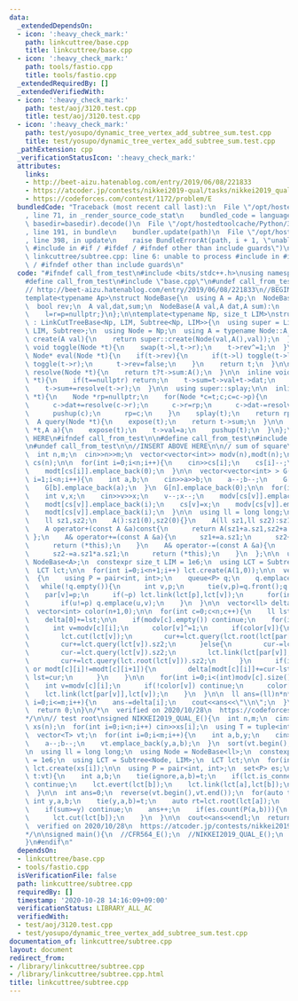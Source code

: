 ```yaml
---
data:
  _extendedDependsOn:
  - icon: ':heavy_check_mark:'
    path: linkcuttree/base.cpp
    title: linkcuttree/base.cpp
  - icon: ':heavy_check_mark:'
    path: tools/fastio.cpp
    title: tools/fastio.cpp
  _extendedRequiredBy: []
  _extendedVerifiedWith:
  - icon: ':heavy_check_mark:'
    path: test/aoj/3120.test.cpp
    title: test/aoj/3120.test.cpp
  - icon: ':heavy_check_mark:'
    path: test/yosupo/dynamic_tree_vertex_add_subtree_sum.test.cpp
    title: test/yosupo/dynamic_tree_vertex_add_subtree_sum.test.cpp
  _pathExtension: cpp
  _verificationStatusIcon: ':heavy_check_mark:'
  attributes:
    links:
    - http://beet-aizu.hatenablog.com/entry/2019/06/08/221833
    - https://atcoder.jp/contests/nikkei2019-qual/tasks/nikkei2019_qual_e
    - https://codeforces.com/contest/1172/problem/E
  bundledCode: "Traceback (most recent call last):\n  File \"/opt/hostedtoolcache/Python/3.9.0/x64/lib/python3.9/site-packages/onlinejudge_verify/documentation/build.py\"\
    , line 71, in _render_source_code_stat\n    bundled_code = language.bundle(stat.path,\
    \ basedir=basedir).decode()\n  File \"/opt/hostedtoolcache/Python/3.9.0/x64/lib/python3.9/site-packages/onlinejudge_verify/languages/cplusplus.py\"\
    , line 191, in bundle\n    bundler.update(path)\n  File \"/opt/hostedtoolcache/Python/3.9.0/x64/lib/python3.9/site-packages/onlinejudge_verify/languages/cplusplus_bundle.py\"\
    , line 398, in update\n    raise BundleErrorAt(path, i + 1, \"unable to process\
    \ #include in #if / #ifdef / #ifndef other than include guards\")\nonlinejudge_verify.languages.cplusplus_bundle.BundleErrorAt:\
    \ linkcuttree/subtree.cpp: line 6: unable to process #include in #if / #ifdef\
    \ / #ifndef other than include guards\n"
  code: "#ifndef call_from_test\n#include <bits/stdc++.h>\nusing namespace std;\n\n\
    #define call_from_test\n#include \"base.cpp\"\n#undef call_from_test\n\n#endif\n\
    // http://beet-aizu.hatenablog.com/entry/2019/06/08/221833\n//BEGIN CUT HERE\n\
    template<typename Ap>\nstruct NodeBase{\n  using A = Ap;\n  NodeBase *l,*r,*p;\n\
    \  bool rev;\n  A val,dat,sum;\n  NodeBase(A val,A dat,A sum):\n    rev(0),val(val),dat(dat),sum(sum){\n\
    \    l=r=p=nullptr;}\n};\n\ntemplate<typename Np, size_t LIM>\nstruct Subtree\
    \ : LinkCutTreeBase<Np, LIM, Subtree<Np, LIM>>{\n  using super = LinkCutTreeBase<Np,\
    \ LIM, Subtree>;\n  using Node = Np;\n  using A = typename Node::A;\n\n  Node*\
    \ create(A val){\n    return super::create(Node(val,A(),val));\n  }\n\n  inline\
    \ void toggle(Node *t){\n    swap(t->l,t->r);\n    t->rev^=1;\n  }\n\n  inline\
    \ Node* eval(Node *t){\n    if(t->rev){\n      if(t->l) toggle(t->l);\n      if(t->r)\
    \ toggle(t->r);\n      t->rev=false;\n    }\n    return t;\n  }\n\n  inline A\
    \ resolve(Node *t){\n    return t?t->sum:A();\n  }\n\n  inline void pushup(Node\
    \ *t){\n    if(t==nullptr) return;\n    t->sum=t->val+t->dat;\n    t->sum+=resolve(t->l);\n\
    \    t->sum+=resolve(t->r);\n  }\n\n  using super::splay;\n\n  inline Node* expose(Node\
    \ *t){\n    Node *rp=nullptr;\n    for(Node *c=t;c;c=c->p){\n      splay(c);\n\
    \      c->dat+=resolve(c->r);\n      c->r=rp;\n      c->dat-=resolve(c->r);\n\
    \      pushup(c);\n      rp=c;\n    }\n    splay(t);\n    return rp;\n  }\n\n\
    \  A query(Node *t){\n    expose(t);\n    return t->sum;\n  }\n\n  void set_val(Node\
    \ *t,A a){\n    expose(t);\n    t->val=a;\n    pushup(t);\n  }\n};\n//END CUT\
    \ HERE\n#ifndef call_from_test\n\n#define call_from_test\n#include \"../tools/fastio.cpp\"\
    \n#undef call_from_test\n\n//INSERT ABOVE HERE\n\n// sum of square\nsigned CFR564_E(){\n\
    \  int n,m;\n  cin>>n>>m;\n  vector<vector<int>> modv(n),modt(n);\n  vector<int>\
    \ cs(n);\n\n  for(int i=0;i<n;i++){\n    cin>>cs[i];\n    cs[i]--;\n    modv[cs[i]].emplace_back(i);\n\
    \    modt[cs[i]].emplace_back(0);\n  }\n\n  vector<vector<int> > G(n+1);\n  for(int\
    \ i=1;i<n;i++){\n    int a,b;\n    cin>>a>>b;\n    a--;b--;\n    G[a].emplace_back(b);\n\
    \    G[b].emplace_back(a);\n  }\n  G[n].emplace_back(0);\n\n  for(int i=1;i<=m;i++){\n\
    \    int v,x;\n    cin>>v>>x;\n    v--;x--;\n    modv[cs[v]].emplace_back(v);\n\
    \    modt[cs[v]].emplace_back(i);\n    cs[v]=x;\n    modv[cs[v]].emplace_back(v);\n\
    \    modt[cs[v]].emplace_back(i);\n  }\n\n  using ll = long long;\n  struct A{\n\
    \    ll sz1,sz2;\n    A():sz1(0),sz2(0){}\n    A(ll sz1,ll sz2):sz1(sz1),sz2(sz2){}\n\
    \    A operator+(const A &a)const{\n      return A(sz1+a.sz1,sz2+a.sz2);\n   \
    \ };\n    A& operator+=(const A &a){\n      sz1+=a.sz1;\n      sz2+=a.sz1*a.sz1;\n\
    \      return (*this);\n    }\n    A& operator-=(const A &a){\n      sz1-=a.sz1;\n\
    \      sz2-=a.sz1*a.sz1;\n      return (*this);\n    }\n  };\n\n  using Node =\
    \ NodeBase<A>;\n  constexpr size_t LIM = 1e6;\n  using LCT = Subtree<Node, LIM>;\n\
    \  LCT lct;\n\n  for(int i=0;i<n+1;i++) lct.create(A(1,0));\n\n  vector<int> par(n+1,0);\n\
    \  {\n    using P = pair<int, int>;\n    queue<P> q;\n    q.emplace(n,-1);\n \
    \   while(!q.empty()){\n      int v,p;\n      tie(v,p)=q.front();q.pop();\n  \
    \    par[v]=p;\n      if(~p) lct.link(lct[p],lct[v]);\n      for(int u:G[v])\n\
    \        if(u!=p) q.emplace(u,v);\n    }\n  }\n\n  vector<ll> delta(m+1,0);\n\
    \  vector<int> color(n+1,0);\n\n  for(int c=0;c<n;c++){\n    ll lst=(ll)n*n,cur=(ll)n*n;\n\
    \    delta[0]+=lst;\n\n    if(modv[c].empty()) continue;\n    for(int i=0;i<(int)modv[c].size();i++){\n\
    \      int v=modv[c][i];\n      color[v]^=1;\n      if(color[v]){\n        cur-=lct.query(lct.root(lct[v])).sz2;\n\
    \        lct.cut(lct[v]);\n        cur+=lct.query(lct.root(lct[par[v]])).sz2;\n\
    \        cur+=lct.query(lct[v]).sz2;\n      }else{\n        cur-=lct.query(lct.root(lct[par[v]])).sz2;\n\
    \        cur-=lct.query(lct[v]).sz2;\n        lct.link(lct[par[v]],lct[v]);\n\
    \        cur+=lct.query(lct.root(lct[v])).sz2;\n      }\n      if(i+1==(int)modv[c].size()\
    \ or modt[c][i]!=modt[c][i+1]){\n        delta[modt[c][i]]+=cur-lst;\n       \
    \ lst=cur;\n      }\n    }\n\n    for(int i=0;i<(int)modv[c].size();i++){\n  \
    \    int v=modv[c][i];\n      if(!color[v]) continue;\n      color[v]^=1;\n  \
    \    lct.link(lct[par[v]],lct[v]);\n    }\n  }\n\n  ll ans=(ll)n*n*n;\n  for(int\
    \ i=0;i<=m;i++){\n    ans-=delta[i];\n    cout<<ans<<\"\\n\";\n  }\n  cout<<flush;\n\
    \  return 0;\n}\n/*\n  verified on 2020/10/28\n  https://codeforces.com/contest/1172/problem/E\n\
    */\n\n// test root\nsigned NIKKEI2019_QUAL_E(){\n  int n,m;\n  cin>>n>>m;\n  vector<int>\
    \ xs(n);\n  for(int i=0;i<n;i++) cin>>xs[i];\n  using T = tuple<int, int, int>;\n\
    \  vector<T> vt;\n  for(int i=0;i<m;i++){\n    int a,b,y;\n    cin>>a>>b>>y;\n\
    \    a--;b--;\n    vt.emplace_back(y,a,b);\n  }\n  sort(vt.begin(),vt.end());\n\
    \n  using ll = long long;\n  using Node = NodeBase<ll>;\n  constexpr size_t LIM\
    \ = 1e6;\n  using LCT = Subtree<Node, LIM>;\n  LCT lct;\n\n  for(int i=0;i<n;i++)\
    \ lct.create(xs[i]);\n\n  using P = pair<int, int>;\n  set<P> es;\n  for(auto\
    \ t:vt){\n    int a,b;\n    tie(ignore,a,b)=t;\n    if(lct.is_connected(lct[a],lct[b]))\
    \ continue;\n    lct.evert(lct[b]);\n    lct.link(lct[a],lct[b]);\n    es.emplace(a,b);\n\
    \  }\n\n  int ans=0;\n  reverse(vt.begin(),vt.end());\n  for(auto t:vt){\n   \
    \ int y,a,b;\n    tie(y,a,b)=t;\n    auto rt=lct.root(lct[a]);\n    ll sum=lct.query(rt);\n\
    \    if(sum>=y) continue;\n    ans++;\n    if(es.count(P(a,b))){\n      lct.evert(lct[a]);\n\
    \      lct.cut(lct[b]);\n    }\n  }\n\n  cout<<ans<<endl;\n  return 0;\n}\n/*\n\
    \  verified on 2020/10/28\n  https://atcoder.jp/contests/nikkei2019-qual/tasks/nikkei2019_qual_e\n\
    */\n\nsigned main(){\n  //CFR564_E();\n  //NIKKEI2019_QUAL_E();\n  return 0;\n\
    }\n#endif\n"
  dependsOn:
  - linkcuttree/base.cpp
  - tools/fastio.cpp
  isVerificationFile: false
  path: linkcuttree/subtree.cpp
  requiredBy: []
  timestamp: '2020-10-28 14:16:09+09:00'
  verificationStatus: LIBRARY_ALL_AC
  verifiedWith:
  - test/aoj/3120.test.cpp
  - test/yosupo/dynamic_tree_vertex_add_subtree_sum.test.cpp
documentation_of: linkcuttree/subtree.cpp
layout: document
redirect_from:
- /library/linkcuttree/subtree.cpp
- /library/linkcuttree/subtree.cpp.html
title: linkcuttree/subtree.cpp
---
```

